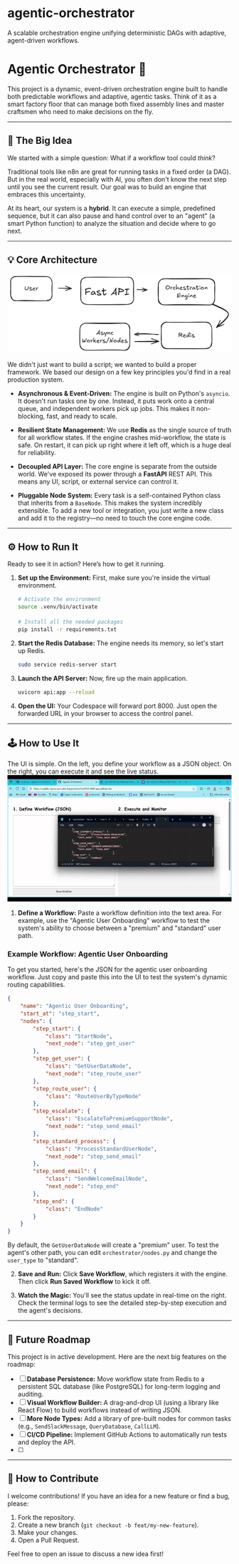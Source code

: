 # agentic-orchestrator
A scalable orchestration engine unifying deterministic DAGs with adaptive, agent-driven workflows.
# Agentic Orchestrator 🚀

This project is a dynamic, event-driven orchestration engine built to handle both predictable workflows and adaptive, agentic tasks. Think of it as a smart factory floor that can manage both fixed assembly lines and master craftsmen who need to make decisions on the fly.

---

## 🤔 The Big Idea

We started with a simple question: What if a workflow tool could *think*?

Traditional tools like n8n are great for running tasks in a fixed order (a DAG). But in the real world, especially with AI, you often don't know the next step until you see the current result. Our goal was to build an engine that embraces this uncertainty.

At its heart, our system is a **hybrid**. It can execute a simple, predefined sequence, but it can also pause and hand control over to an "agent" (a smart Python function) to analyze the situation and decide where to go next.

---

## 💡 Core Architecture
  ![Agentic Orchestrator Architecture](assets/architecture.png)

We didn't just want to build a script; we wanted to build a proper framework. We based our design on a few key principles you'd find in a real production system.

* **Asynchronous & Event-Driven:** The engine is built on Python's `asyncio`. It doesn't run tasks one by one. Instead, it puts work onto a central queue, and independent workers pick up jobs. This makes it non-blocking, fast, and ready to scale.

* **Resilient State Management:** We use **Redis** as the single source of truth for all workflow states. If the engine crashes mid-workflow, the state is safe. On restart, it can pick up right where it left off, which is a huge deal for reliability.

* **Decoupled API Layer:** The core engine is separate from the outside world. We've exposed its power through a **FastAPI** REST API. This means any UI, script, or external service can control it.

* **Pluggable Node System:** Every task is a self-contained Python class that inherits from a `BaseNode`. This makes the system incredibly extensible. To add a new tool or integration, you just write a new class and add it to the registry—no need to touch the core engine code.


---

## ⚙️ How to Run It

Ready to see it in action? Here’s how to get it running.

1.  **Set up the Environment:**
    First, make sure you're inside the virtual environment.
    ```bash
    # Activate the environment
    source .venv/bin/activate
    
    # Install all the needed packages
    pip install -r requirements.txt
    ```

2.  **Start the Redis Database:**
    The engine needs its memory, so let's start up Redis.
    ```bash
    sudo service redis-server start
    ```

3.  **Launch the API Server:**
    Now, fire up the main application.
    ```bash
    uvicorn api:app --reload
    ```

4.  **Open the UI:**
    Your Codespace will forward port 8000. Just open the forwarded URL in your browser to access the control panel.

---

## 🕹️ How to Use It

The UI is simple. On the left, you define your workflow as a JSON object. On the right, you can execute it and see the live status.
![Agentic Orchestrator Demo](assets/Demo.gif)

1.  **Define a Workflow:**
    Paste a workflow definition into the text area. For example, use the "Agentic User Onboarding" workflow to test the system's ability to choose between a "premium" and "standard" user path.

### Example Workflow: Agentic User Onboarding

To get you started, here's the JSON for the agentic user onboarding workflow. Just copy and paste this into the UI to test the system's dynamic routing capabilities.

```json
{
    "name": "Agentic User Onboarding",
    "start_at": "step_start",
    "nodes": {
        "step_start": {
            "class": "StartNode",
            "next_node": "step_get_user"
        },
        "step_get_user": {
            "class": "GetUserDataNode",
            "next_node": "step_route_user"
        },
        "step_route_user": {
            "class": "RouteUserByTypeNode"
        },
        "step_escalate": {
            "class": "EscalateToPremiumSupportNode",
            "next_node": "step_send_email"
        },
        "step_standard_process": {
            "class": "ProcessStandardUserNode",
            "next_node": "step_send_email"
        },
        "step_send_email": {
            "class": "SendWelcomeEmailNode",
            "next_node": "step_end"
        },
        "step_end": {
            "class": "EndNode"
        }
    }
}
```

By default, the `GetUserDataNode` will create a "premium" user. To test the agent's other path, you can edit `orchestrator/nodes.py` and change the `user_type` to "standard".

2.  **Save and Run:**
    Click **Save Workflow**, which registers it with the engine. Then click **Run Saved Workflow** to kick it off.

3.  **Watch the Magic:**
    You'll see the status update in real-time on the right. Check the terminal logs to see the detailed step-by-step execution and the agent's decisions.



---
## 🎯 Future Roadmap

This project is in active development. Here are the next big features on the roadmap:

* [ ] **Database Persistence:** Move workflow state from Redis to a persistent SQL database (like PostgreSQL) for long-term logging and auditing.
* [ ] **Visual Workflow Builder:** A drag-and-drop UI (using a library like React Flow) to build workflows instead of writing JSON.
* [ ] **More Node Types:** Add a library of pre-built nodes for common tasks (e.g., `SendSlackMessage`, `QueryDatabase`, `CallLLM`).
* [ ] **CI/CD Pipeline:** Implement GitHub Actions to automatically run tests and deploy the API.
* [ ] 

---
## 🤝 How to Contribute

I welcome contributions! If you have an idea for a new feature or find a bug, please:

1.  Fork the repository.
2.  Create a new branch (`git checkout -b feat/my-new-feature`).
3.  Make your changes.
4.  Open a Pull Request.

Feel free to open an issue to discuss a new idea first!


